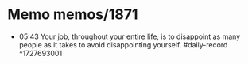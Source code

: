 # Memo memos/1871
- 05:43 Your job, throughout your entire life, is to disappoint as many people as it takes to avoid disappointing yourself. #daily-record ^1727693001